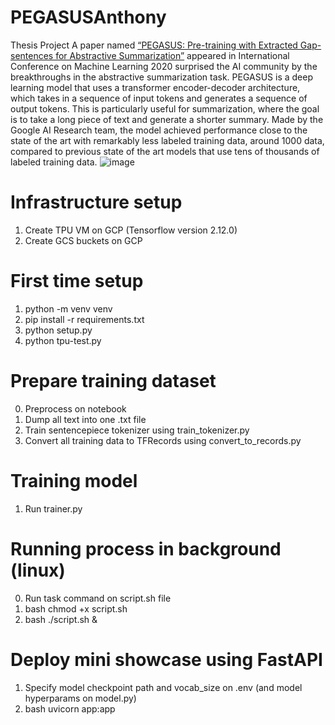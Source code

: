 # PEGASUSAnthony 
Thesis Project
A paper named [“PEGASUS: Pre-training with Extracted Gap-sentences for Abstractive Summarization”]([url](https://arxiv.org/abs/1912.08777)) appeared in International Conference on Machine Learning 2020 surprised the AI community by the breakthroughs in the abstractive summarization task. 
PEGASUS is a deep learning model that uses a transformer encoder-decoder architecture, which takes in a sequence of input tokens and generates a sequence of output tokens. This is particularly useful for summarization, where the goal is to take a long piece of text and generate a shorter summary.
Made by the Google AI Research team, the model achieved performance close to the state of the art with remarkably less labeled training data, around 1000 data, compared to previous state of the art models that use tens of thousands of labeled training data.
![image](https://github.com/nicholaswilven/PEGASUSAnthony/assets/67919355/62f0ae05-4ac5-4db0-8142-196187b1ed02)



# Infrastructure setup
1. Create TPU VM on GCP (Tensorflow version 2.12.0)
2. Create GCS buckets on GCP

# First time setup
1. python -m venv venv
2. pip install -r requirements.txt
3. python setup.py
4. python tpu-test.py

# Prepare training dataset
0. Preprocess on notebook
1. Dump all text into one .txt file
2. Train sentencepiece tokenizer using train_tokenizer.py
3. Convert all training data to TFRecords using convert_to_records.py

# Training model
1. Run trainer.py

# Running process in background (linux)
0. Run task command on script.sh file
1. bash chmod +x script.sh
2. bash ./script.sh &

# Deploy mini showcase using FastAPI
1. Specify model checkpoint path and vocab_size on .env (and model hyperparams on model.py)
2. bash uvicorn app:app
 
